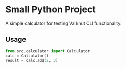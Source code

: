 # Small Python Project

A simple calculator for testing Valknut CLI functionality.

## Usage

```python
from src.calculator import Calculator
calc = Calculator()
result = calc.add(2, 3)
```
